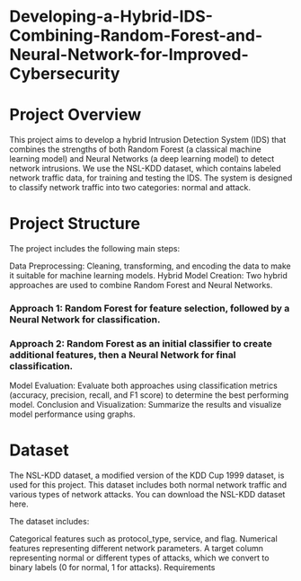 # Developing-a-Hybrid-IDS-Combining-Random-Forest-and-Neural-Network-for-Improved-Cybersecurity
# Project Overview
This project aims to develop a hybrid Intrusion Detection System (IDS) that combines the strengths of both Random Forest (a classical machine learning model) and Neural Networks (a deep learning model) to detect network intrusions. We use the NSL-KDD dataset, which contains labeled network traffic data, for training and testing the IDS. The system is designed to classify network traffic into two categories: normal and attack.

# Project Structure
The project includes the following main steps:

Data Preprocessing: Cleaning, transforming, and encoding the data to make it suitable for machine learning models.
Hybrid Model Creation: Two hybrid approaches are used to combine Random Forest and Neural Networks.
### Approach 1: Random Forest for feature selection, followed by a Neural Network for classification.
### Approach 2: Random Forest as an initial classifier to create additional features, then a Neural Network for final classification.
Model Evaluation: Evaluate both approaches using classification metrics (accuracy, precision, recall, and F1 score) to determine the best performing model.
Conclusion and Visualization: Summarize the results and visualize model performance using graphs.
# Dataset
The NSL-KDD dataset, a modified version of the KDD Cup 1999 dataset, is used for this project. This dataset includes both normal network traffic and various types of network attacks. You can download the NSL-KDD dataset here.

The dataset includes:

Categorical features such as protocol_type, service, and flag.
Numerical features representing different network parameters.
A target column representing normal or different types of attacks, which we convert to binary labels (0 for normal, 1 for attacks).
Requirements
